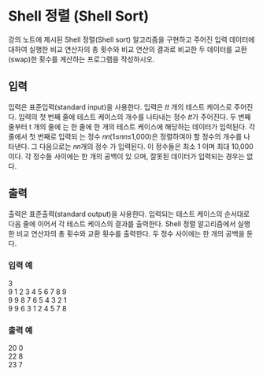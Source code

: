 # Shell 정렬 (Shell Sort)
강의 노트에 제시된 Shell 정렬(Shell sort) 알고리즘을 구현하고 주어진 입력 데이터에 대하여 실행한 비교 연산자의 총 횟수와 비교 연산의 결과로 비교한 두 데이터를 교환(swap)한 횟수를 계산하는 프로그램을 작성하시오.
## 입력
입력은 표준입력(standard input)을 사용한다. 입력은 𝑡𝑡 개의 테스트 케이스로 주어진다. 입력의 첫 번째 줄에 테스트 케이스의 개수를 나타내는 정수 𝑡𝑡가 주어진다. 두 번째 줄부터 t 개의 줄에 는 한 줄에 한 개의 테스트 케이스에 해당하는 데이터가 입력된다. 각 줄에서 첫 번째로 입력되 는 정수 𝑛𝑛(1≤𝑛𝑛≤1,000)은 정렬하여야 할 정수의 개수를 나타낸다. 그 다음으로는 𝑛𝑛개의 정수 가 입력된다. 이 정수들은 최소 1 이며 최대 10,000 이다. 각 정수들 사이에는 한 개의 공백이 있 으며, 잘못된 데이터가 입력되는 경우는 없다.
## 출력
출력은 표준출력(standard output)을 사용한다. 입력되는 테스트 케이스의 순서대로 다음 줄에 이어서 각 테스트 케이스의 결과를 출력한다. Shell 정렬 알고리즘에서 실행한 비교 연산자의 총 횟수와 교환 횟수를 출력한다. 두 정수 사이에는 한 개의 공백을 둔다.

### 입력 예
3  
9 1 2 3 4 5 6 7 8 9  
9 9 8 7 6 5 4 3 2 1  
9 9 6 3 1 2 4 5 7 8 

### 출력 예

20 0  
22 8  
23 7

